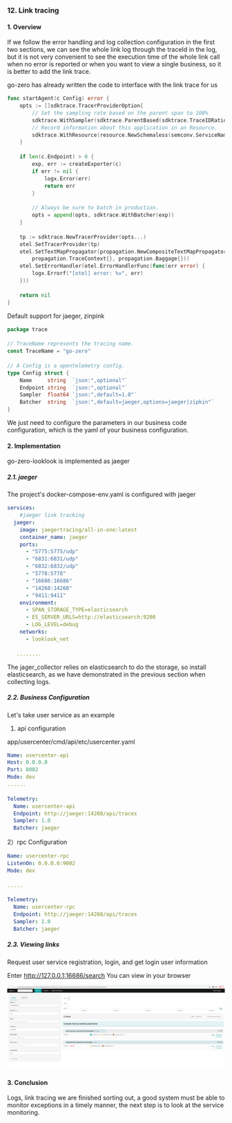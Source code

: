 ### 12. Link tracing



#### 1. Overview

If we follow the error handling and log collection configuration in the first two sections, we can see the whole link log through the traceId in the log, but it is not very convenient to see the execution time of the whole link call when no error is reported or when you want to view a single business, so it is better to add the link trace.



go-zero has already written the code to interface with the link trace for us

```go
func startAgent(c Config) error {
	opts := []sdktrace.TracerProviderOption{
		// Set the sampling rate based on the parent span to 100%
		sdktrace.WithSampler(sdktrace.ParentBased(sdktrace.TraceIDRatioBased(c.Sampler))),
		// Record information about this application in an Resource.
		sdktrace.WithResource(resource.NewSchemaless(semconv.ServiceNameKey.String(c.Name))),
	}

	if len(c.Endpoint) > 0 {
		exp, err := createExporter(c)
		if err != nil {
			logx.Error(err)
			return err
		}

		// Always be sure to batch in production.
		opts = append(opts, sdktrace.WithBatcher(exp))
	}

	tp := sdktrace.NewTracerProvider(opts...)
	otel.SetTracerProvider(tp)
	otel.SetTextMapPropagator(propagation.NewCompositeTextMapPropagator(
		propagation.TraceContext{}, propagation.Baggage{}))
	otel.SetErrorHandler(otel.ErrorHandlerFunc(func(err error) {
		logx.Errorf("[otel] error: %v", err)
	}))

	return nil
}
```

Default support for jaeger, zinpink

```go
package trace

// TraceName represents the tracing name.
const TraceName = "go-zero"

// A Config is a opentelemetry config.
type Config struct {
	Name     string  `json:",optional"`
	Endpoint string  `json:",optional"`
	Sampler  float64 `json:",default=1.0"`
	Batcher  string  `json:",default=jaeger,options=jaeger|zipkin"`
}

```



We just need to configure the parameters in our business code configuration, which is the yaml of your business configuration.





#### 2. Implementation

go-zero-looklook is implemented as jaeger

##### 2.1. jaeger

The project's docker-compose-env.yaml is configured with jaeger

```yaml
services:
    #jaeger link tracking
  jaeger:
    image: jaegertracing/all-in-one:latest
    container_name: jaeger
    ports:
      - "5775:5775/udp"
      - "6831:6831/udp"
      - "6832:6832/udp"
      - "5778:5778"
      - "16686:16686"
      - "14268:14268"
      - "9411:9411"
    environment:
      - SPAN_STORAGE_TYPE=elasticsearch
      - ES_SERVER_URLS=http://elasticsearch:9200
      - LOG_LEVEL=debug
    networks:
      - looklook_net

   ........
```

The jager_collector relies on elasticsearch to do the storage, so install elasticsearch, as we have demonstrated in the previous section when collecting logs.





##### 2.2. Business Configuration

Let's take user service as an example

1) api configuration

app/usercenter/cmd/api/etc/usercenter.yaml

```yaml
Name: usercenter-api
Host: 0.0.0.0
Port: 8002
Mode: dev
......

Telemetry:
  Name: usercenter-api
  Endpoint: http://jaeger:14268/api/traces
  Sampler: 1.0
  Batcher: jaeger
```

2）rpc Configuration

```yaml
Name: usercenter-rpc
ListenOn: 0.0.0.0:9002
Mode: dev

.....

Telemetry:
  Name: usercenter-rpc
  Endpoint: http://jaeger:14268/api/traces
  Sampler: 1.0
  Batcher: jaeger
```



##### 2.3. Viewing links

Request user service registration, login, and get login user information

Enter http://127.0.0.1:16686/search You can view in your browser

![image-20220124131708426](../chinese/images/1/image-20220117181505739.png)



#### 3. Conclusion

Logs, link tracing we are finished sorting out, a good system must be able to monitor exceptions in a timely manner, the next step is to look at the service monitoring.

















